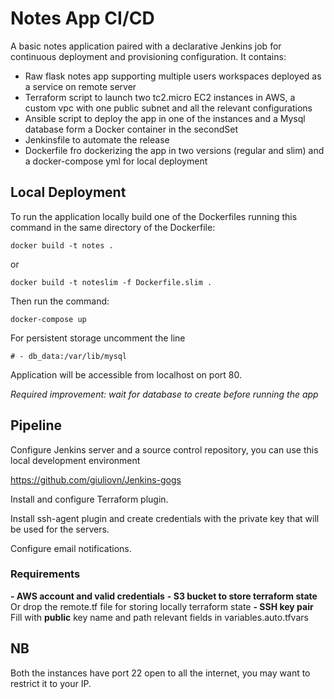 # Notes App CI/CD

A basic notes application paired with a declarative Jenkins job for continuous deployment and provisioning configuration.
It contains:
- Raw flask notes app supporting multiple users workspaces deployed as a service on remote server
- Terraform script to launch two tc2.micro EC2 instances in AWS, a custom vpc with one public subnet and all the relevant configurations
- Ansible script to deploy the app in one of the instances and a Mysql database form a Docker container in the secondSet
- Jenkinsfile to automate the release
- Dockerfile fro dockerizing the app in two versions (regular and slim) and a docker-compose yml for local deployment

## Local Deployment

To run the application locally build one of the Dockerfiles running this command in the same directory of the Dockerfile:
```
docker build -t notes .
```
or
```
docker build -t noteslim -f Dockerfile.slim .
```
Then run the command:
```
docker-compose up
```
For persistent storage uncomment the line
```
# - db_data:/var/lib/mysql
```
Application will be accessible from localhost on port 80.

*Required improvement: wait for database to create before running the app*

## Pipeline

Configure Jenkins server and a source control repository, you can use this local development environment

https://github.com/giuliovn/Jenkins-gogs

Install and configure Terraform plugin.

Install ssh-agent plugin and create credentials with the private key that will be used for the servers.

Configure email notifications.

### Requirements

**- AWS account and valid credentials**
**- S3 bucket to store terraform state**
    Or drop the remote.tf file for storing locally terraform state
**- SSH key pair**
    Fill with **public** key name and path relevant fields in variables.auto.tfvars

## NB
Both the instances have port 22 open to all the internet, you may want to restrict it to your IP.